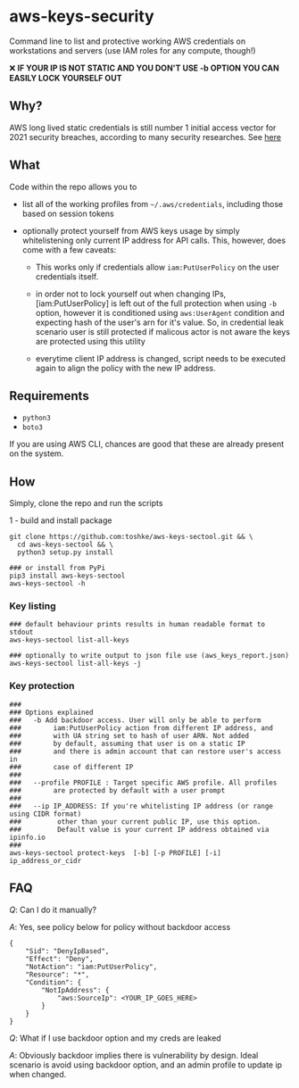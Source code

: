# aws-keys-security

Command line to list and protective working AWS credentials
on workstations and servers (use IAM roles for any compute, though!)


❌  **IF YOUR IP IS NOT STATIC AND YOU DON'T USE -b OPTION YOU CAN EASILY LOCK 
YOURSELF OUT** 

## Why? 

AWS long lived static credentials is still number 1 initial access vector
for 2021 security breaches, according to many security researches. 
See [here](https://blog.christophetd.fr/cloud-security-breaches-and-vulnerabilities-2021-in-review/#Static_Credentials_Remain_the_Major_Initial_Access_Vector)

## What

Code within the repo allows you to 
- list all of the working profiles from `~/.aws/credentials`, including those based on session tokens
- optionally protect yourself from AWS keys usage by simply whitelistening only current IP address for
  API calls. This, however, does come with a few caveats:
  
  - This works only if credentials allow `iam:PutUserPolicy` on the user    credentials itself. 

  - in order not to lock yourself out when changing IPs, [iam:PutUserPolicy] is    left out of the full protection when using `-b` option, however
    it is conditioned using `aws:UserAgent` condition and expecting hash of the 
    user's arn for it's value. So, in credential leak scenario user is still protected if malicous actor is not aware the keys are protected using this utility
  
  - everytime client IP address is changed, script needs to be executed again to align the policy with the new IP address. 

## Requirements

- `python3` 
- `boto3` 

If you are using AWS CLI, chances are good that these are already present on the system. 

## How

Simply, clone the repo and run the scripts

1 - build and install package

```
git clone https://github.com:toshke/aws-keys-sectool.git && \
  cd aws-keys-sectool && \
  python3 setup.py install 

### or install from PyPi
pip3 install aws-keys-sectool
aws-keys-sectool -h
```

### Key listing

```
### default behaviour prints results in human readable format to stdout
aws-keys-sectool list-all-keys

### optionally to write output to json file use (aws_keys_report.json)
aws-keys-sectool list-all-keys -j
```

### Key protection

```shell 
### 
### Options explained
###   -b Add backdoor access. User will only be able to perform 
###        iam:PutUserPolicy action from different IP address, and
###        with UA string set to hash of user ARN. Not added 
###        by default, assuming that user is on a static IP
###        and there is admin account that can restore user's access in 
###        case of different IP
###                      
###   --profile PROFILE : Target specific AWS profile. All profiles 
###        are protected by default with a user prompt
###
###   --ip IP_ADDRESS: If you're whitelisting IP address (or range using CIDR format)
###         other than your current public IP, use this option. 
###         Default value is your current IP address obtained via ipinfo.io  
###
aws-keys-sectool protect-keys  [-b] [-p PROFILE] [-i] ip_address_or_cidr
```

## FAQ

*Q*: Can I do it manually? 

*A*: Yes, see policy below for policy without backdoor access
```
{
    "Sid": "DenyIpBased",
    "Effect": "Deny",
    "NotAction": "iam:PutUserPolicy",
    "Resource": "*",
    "Condition": {
        "NotIpAddress": {
            "aws:SourceIp": <YOUR_IP_GOES_HERE>
        }
    }
}
```



*Q*: What if I use backdoor option and my creds are leaked

*A*: Obviously backdoor implies there is vulnerability by design. 
Ideal scenario is avoid using backdoor option, and an admin profile
to update ip when changed. 